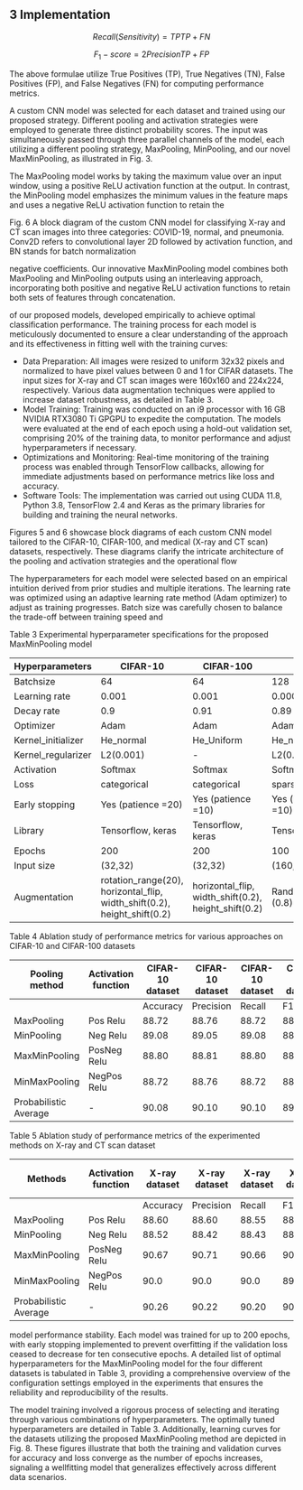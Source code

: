## 3 Implementation

$$R e c a l l ( S e n s i t i v i t y ) = T P T P + F N$$

$$F _ 1 - s c o r e = 2 P r e c i s i o n T P + F P$$

The above formulae utilize True Positives (TP), True Negatives (TN), False Positives (FP), and False Negatives (FN) for computing performance metrics.

A custom CNN model was selected for each dataset and trained using our proposed strategy. Different pooling and activation strategies were employed to generate three distinct probability scores. The input was simultaneously passed through three parallel channels of the model, each utilizing a different pooling strategy, MaxPooling, MinPooling, and our novel MaxMinPooling, as illustrated in Fig. 3.

The MaxPooling model works by taking the maximum value over an input window, using a positive ReLU activation function at the output. In contrast, the MinPooling model emphasizes the minimum values in the feature maps and uses a negative ReLU activation function to retain the

Fig. 6 A block diagram of the custom CNN model for classifying X-ray and CT scan images into three categories: COVID-19, normal, and pneumonia. Conv2D refers to convolutional layer 2D followed by activation function, and BN stands for batch normalization

<!-- image -->

negative coefficients. Our innovative MaxMinPooling model combines both MaxPooling and MinPooling outputs using an interleaving approach, incorporating both positive and negative ReLU activation functions to retain both sets of features through concatenation.

of our proposed models, developed empirically to achieve optimal classification performance. The training process for each model is meticulously documented to ensure a clear understanding of the approach and its effectiveness in fitting well with the training curves:

- Data Preparation: All images were resized to uniform 32x32 pixels and normalized to have pixel values between 0 and 1 for CIFAR datasets. The input sizes for X-ray and CT scan images were 160x160 and 224x224, respectively. Various data augmentation techniques were applied to increase dataset robustness, as detailed in Table 3.
- Model Training: Training was conducted on an i9 processor with 16 GB NVIDIA RTX3080 Ti GPGPU to expedite the computation. The models were evaluated at the end of each epoch using a hold-out validation set, comprising 20% of the training data, to monitor performance and adjust hyperparameters if necessary.
- Optimizations and Monitoring: Real-time monitoring of the training process was enabled through TensorFlow callbacks, allowing for immediate adjustments based on performance metrics like loss and accuracy.
- Software Tools: The implementation was carried out using CUDA 11.8, Python 3.8, TensorFlow 2.4 and Keras as the primary libraries for building and training the neural networks.

Figures 5 and 6 showcase block diagrams of each custom CNN model tailored to the CIFAR-10, CIFAR-100, and medical (X-ray and CT scan) datasets, respectively. These diagrams clarify the intricate architecture of the pooling and activation strategies and the operational flow

The hyperparameters for each model were selected based on an empirical intuition derived from prior studies and multiple iterations. The learning rate was optimized using an adaptive learning rate method (Adam optimizer) to adjust as training progresses. Batch size was carefully chosen to balance the trade-off between training speed and

Table 3 Experimental hyperparameter specifications for the proposed MaxMinPooling model

| Hyperparameters    | CIFAR-10                                                                 | CIFAR-100                                            | X-ray                | CT Scan            |
|--------------------|--------------------------------------------------------------------------|------------------------------------------------------|----------------------|--------------------|
| Batchsize          | 64                                                                       | 64                                                   | 128                  | 128                |
| Learning rate      | 0.001                                                                    | 0.001                                                | 0.00001              | 0.00001            |
| Decay rate         | 0.9                                                                      | 0.91                                                 | 0.89                 | 0.827              |
| Optimizer          | Adam                                                                     | Adam                                                 | Adam                 | Adam               |
| Kernel_initializer | He_normal                                                                | He_Uniform                                           | He_normal            | He_normal          |
| Kernel_regularizer | L2(0.001)                                                                | -                                                    | L2(0.001)            | L2(0.001)          |
| Activation         | Softmax                                                                  | Softmax                                              | Softmax              | Softmax            |
| Loss               | categorical                                                              | categorical                                          | sparse_categorical   | sparse_categorical |
| Early stopping     | Yes (patience =20)                                                       | Yes (patience =10)                                   | Yes (patience =10)   | Yes (patience =10) |
| Library            | Tensorflow, keras                                                        | Tensorflow, keras                                    | Tensorflow, keras    | Tensorflow, keras  |
| Epochs             | 200                                                                      | 200                                                  | 100                  | 100                |
| Input size         | (32,32)                                                                  | (32,32)                                              | (160,160)            | (224,224)          |
| Augmentation       | rotation_range(20), horizontal_flip, width_shift(0.2), height_shift(0.2) | horizontal_flip, width_shift(0.2), height_shift(0.2) | RandomContrast (0.8) | -                  |

Table 4 Ablation study of performance metrics for various approaches on CIFAR-10 and CIFAR-100 datasets

| Pooling method        | Activation function   | CIFAR-10 dataset   | CIFAR-10 dataset   | CIFAR-10 dataset   | CIFAR-10 dataset   | CIFAR-100 dataset   | CIFAR-100 dataset   | CIFAR-100 dataset   | CIFAR-100 dataset   |
|-----------------------|-----------------------|--------------------|--------------------|--------------------|--------------------|---------------------|---------------------|---------------------|---------------------|
|                       |                       | Accuracy           | Precision          | Recall             | F1_Score           | Accuracy            | Precision           | Recall              | F1_Score            |
| MaxPooling            | Pos Relu              | 88.72              | 88.76              | 88.72              | 88.59              | 59.07               | 59.40               | 59.07               | 58.71               |
| MinPooling            | Neg Relu              | 89.08              | 89.05              | 89.08              | 88.94              | 58.66               | 58.78               | 58.66               | 58.27               |
| MaxMinPooling         | PosNeg Relu           | 88.80              | 88.81              | 88.80              | 88.69              | 63.96               | 65.04               | 64.72               | 64.37               |
| MinMaxPooling         | NegPos Relu           | 88.72              | 88.76              | 88.72              | 88.58              | 63.14               | 63.33               | 63.14               | 62.80               |
| Probabilistic Average | -                     | 90.08              | 90.10              | 90.10              | 89.96              | 64.72               | 65.04               | 64.72               | 64.37               |

Table 5 Ablation study of performance metrics of the experimented methods on X-ray and CT scan dataset

| Methods               | Activation function   | X-ray dataset   | X-ray dataset   | X-ray dataset   | X-ray dataset   | CT scan dataset   | CT scan dataset   | CT scan dataset   | CT scan dataset   |
|-----------------------|-----------------------|-----------------|-----------------|-----------------|-----------------|-------------------|-------------------|-------------------|-------------------|
|                       |                       | Accuracy        | Precision       | Recall          | F1_Score        | Accuracy          | Precision         | Recall            | F1_Score          |
| MaxPooling            | Pos Relu              | 88.60           | 88.60           | 88.55           | 88.50           | 95.61             | 96.34             | 96.54             | 96.40             |
| MinPooling            | Neg Relu              | 88.52           | 88.42           | 88.43           | 88.40           | 95.32             | 96.18             | 96.37             | 96.21             |
| MaxMinPooling         | PosNeg Relu           | 90.67           | 90.71           | 90.66           | 90.60           | 96.72             | 97.37             | 97.44             | 97.38             |
| MinMaxPooling         | NegPos Relu           | 90.0            | 90.0            | 90.0            | 89.95           | 96.57             | 97.20             | 97.30             | 97.24             |
| Probabilistic Average | -                     | 90.26           | 90.22           | 90.20           | 90.15           | 96.34             | 97.08             | 97.16             | 97.08             |

model performance stability. Each model was trained for up to 200 epochs, with early stopping implemented to prevent overfitting if the validation loss ceased to decrease for ten consecutive epochs. A detailed list of optimal hyperparameters for the MaxMinPooling model for the four different datasets is tabulated in Table 3, providing a comprehensive overview of the configuration settings employed in the experiments that ensures the reliability and reproducibility of the results.

The model training involved a rigorous process of selecting and iterating through various combinations of hyperparameters. The optimally tuned hyperparameters are detailed in Table 3. Additionally, learning curves for the datasets utilizing the proposed MaxMinPooling method are depicted in Fig. 8. These figures illustrate that both the training and validation curves for accuracy and loss converge as the number of epochs increases, signaling a wellfitting model that generalizes effectively across different data scenarios.
